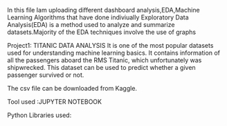 In this file Iam uploading different dashboard analysis,EDA,Machine Learning Algorithms that have done indiviually
Exploratory Data Analysis(EDA) is a method used to analyze and summarize datasets.Majority of the EDA techniques involve the use of graphs

Project1:
TITANIC DATA ANALYSIS
It is one of the most popular datasets used for understanding machine learning basics.
It contains information of all the passengers aboard the RMS Titanic, which unfortunately was shipwrecked.
This dataset can be used to predict whether a given passenger survived or not. 

The csv file can be downloaded from Kaggle.

Tool used :JUPYTER NOTEBOOK

Python Libraries used:

